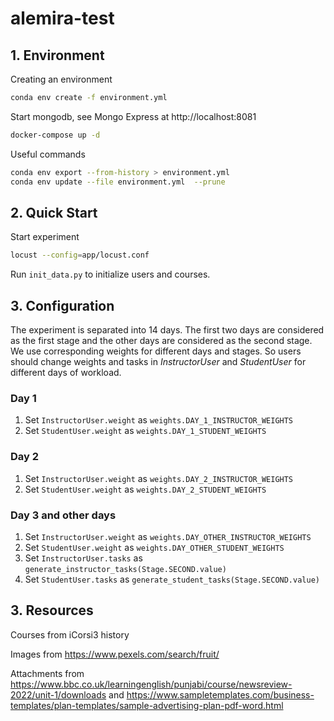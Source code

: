 # alemira-test

## 1. Environment

Creating an environment
```sh
conda env create -f environment.yml
```

Start mongodb, see Mongo Express at http://localhost:8081
```sh
docker-compose up -d
```

Useful commands
```sh
conda env export --from-history > environment.yml
conda env update --file environment.yml  --prune
```

## 2. Quick Start

Start experiment
```sh
locust --config=app/locust.conf
```

Run `init_data.py` to initialize users and courses.

## 3. Configuration

The experiment is separated into 14 days. The first two days are considered as the first stage and the other days
are considered as the second stage. We use corresponding weights for different days and stages. So users should change weights and tasks in *InstructorUser* and *StudentUser* for different days of workload.

### Day 1

1. Set `InstructorUser.weight` as `weights.DAY_1_INSTRUCTOR_WEIGHTS`
2. Set `StudentUser.weight` as `weights.DAY_1_STUDENT_WEIGHTS`

### Day 2

1. Set `InstructorUser.weight` as `weights.DAY_2_INSTRUCTOR_WEIGHTS`
2. Set `StudentUser.weight` as `weights.DAY_2_STUDENT_WEIGHTS`

### Day 3 and other days

1. Set `InstructorUser.weight` as `weights.DAY_OTHER_INSTRUCTOR_WEIGHTS`
2. Set `StudentUser.weight` as `weights.DAY_OTHER_STUDENT_WEIGHTS`
3. Set `InstructorUser.tasks` as `generate_instructor_tasks(Stage.SECOND.value)`
4. Set `StudentUser.tasks` as `generate_student_tasks(Stage.SECOND.value)`

## 3. Resources

Courses from iCorsi3 history

Images from https://www.pexels.com/search/fruit/

Attachments from https://www.bbc.co.uk/learningenglish/punjabi/course/newsreview-2022/unit-1/downloads and https://www.sampletemplates.com/business-templates/plan-templates/sample-advertising-plan-pdf-word.html
